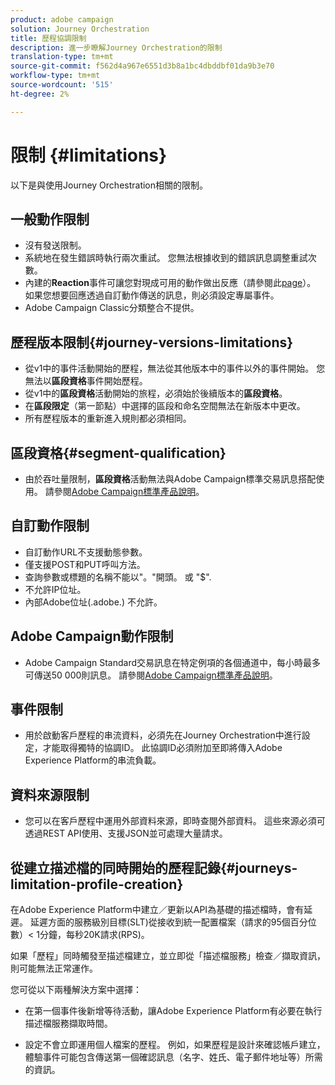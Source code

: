 ```yaml
---
product: adobe campaign
solution: Journey Orchestration
title: 歷程協調限制
description: 進一步瞭解Journey Orchestration的限制
translation-type: tm+mt
source-git-commit: f562d4a967e6551d3b8a1bc4dbddbf01da9b3e70
workflow-type: tm+mt
source-wordcount: '515'
ht-degree: 2%

---
```



# 限制 {#limitations}

以下是與使用Journey Orchestration相關的限制。

## 一般動作限制

* 沒有發送限制。 
* 系統地在發生錯誤時執行兩次重試。 您無法根據收到的錯誤訊息調整重試次數。 
* 內建的&#x200B;**Reaction**&#x200B;事件可讓您對現成可用的動作做出反應（請參閱此[page](../building-journeys/reaction-events.md)）。 如果您想要回應透過自訂動作傳送的訊息，則必須設定專屬事件。 
* Adobe Campaign Classic分類整合不提供。

## 歷程版本限制{#journey-versions-limitations}

* 從v1中的事件活動開始的歷程，無法從其他版本中的事件以外的事件開始。 您無法以&#x200B;**區段資格**&#x200B;事件開始歷程。
* 從v1中的&#x200B;**區段資格**&#x200B;活動開始的旅程，必須始於後續版本的&#x200B;**區段資格**。
* 在&#x200B;**區段限定**（第一節點）中選擇的區段和命名空間無法在新版本中更改。
* 所有歷程版本的重新進入規則都必須相同。

## 區段資格{#segment-qualification}

* 由於吞吐量限制，**區段資格**&#x200B;活動無法與Adobe Campaign標準交易訊息搭配使用。 請參閱[Adobe Campaign標準產品說明](https://helpx.adobe.com/legal/product-descriptions/campaign-standard.html)。 
 

## 自訂動作限制

* 自訂動作URL不支援動態參數。 
* 僅支援POST和PUT呼叫方法。 
* 查詢參數或標題的名稱不能以&quot;。&quot;開頭。 或 &quot;$&quot;. 
* 不允許IP位址。 
* 內部Adobe位址(.adobe.) 不允許。
 

## Adobe Campaign動作限制

* Adobe Campaign Standard交易訊息在特定例項的各個通道中，每小時最多可傳送50 000則訊息。 請參閱[Adobe Campaign標準產品說明](https://helpx.adobe.com/legal/product-descriptions/campaign-standard.html)。 
 

## 事件限制

* 用於啟動客戶歷程的串流資料，必須先在Journey Orchestration中進行設定，才能取得獨特的協調ID。 此協調ID必須附加至即將傳入Adobe Experience Platform的串流負載。
 

## 資料來源限制

* 您可以在客戶歷程中運用外部資料來源，即時查閱外部資料。 這些來源必須可透過REST API使用、支援JSON並可處理大量請求。

## 從建立描述檔的同時開始的歷程記錄{#journeys-limitation-profile-creation}

在Adobe Experience Platform中建立／更新以API為基礎的描述檔時，會有延遲。 延遲方面的服務級別目標(SLT)從接收到統一配置檔案（請求的95個百分位數）&lt; 1分鐘，每秒20K請求(RPS)。

如果「歷程」同時觸發至描述檔建立，並立即從「描述檔服務」檢查／擷取資訊，則可能無法正常運作。

您可從以下兩種解決方案中選擇：

* 在第一個事件後新增等待活動，讓Adobe Experience Platform有必要在執行描述檔服務擷取時間。

* 設定不會立即運用個人檔案的歷程。 例如，如果歷程是設計來確認帳戶建立，體驗事件可能包含傳送第一個確認訊息（名字、姓氏、電子郵件地址等）所需的資訊。